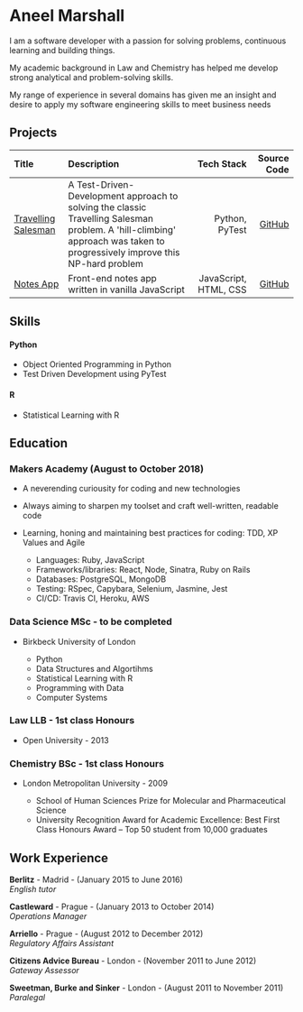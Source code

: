 # Aneel Marshall

I am a software developer with a passion for solving problems, continuous learning and building things.

My academic background in Law and Chemistry has helped me develop strong analytical and problem-solving skills.

My range of experience in several domains has given me an insight and desire to apply my software engineering skills to meet business needs

## Projects

| Title | Description | Tech Stack | Source Code |
|:--- |:--- | ---:| ---:|
| [Travelling Salesman](https://github.com/marshall159/travelling-Salesman)| A Test-Driven-Development approach to solving the classic Travelling Salesman problem. A 'hill-climbing' approach was taken to progressively improve this NP-hard problem | Python, PyTest | [GitHub](https://github.com/marshall159/travelling-Salesman)
| [Notes App](https://github.com/marshall159/notesApp)  | Front-end notes app written in vanilla JavaScript | JavaScript, HTML, CSS | [GitHub](https://github.com/marshall159/notesApp)


## Skills

#### Python
- Object Oriented Programming in Python 
- Test Driven Development using PyTest

#### R
- Statistical Learning with R

## Education

### Makers Academy (August to October 2018)

- A neverending curiousity for coding and new technologies
- Always aiming to sharpen my toolset and craft well-written, readable code
- Learning, honing and maintaining best practices for coding: TDD, XP Values and Agile
    
    - Languages: Ruby, JavaScript
    - Frameworks/libraries: React, Node, Sinatra, Ruby on Rails
    - Databases: PostgreSQL, MongoDB
    - Testing: RSpec, Capybara, Selenium, Jasmine, Jest
    - CI/CD: Travis CI, Heroku, AWS


### Data Science MSc - to be completed
- Birkbeck University of London

    - Python
    - Data Structures and Algortihms
    - Statistical Learning with R
    - Programming with Data
    - Computer Systems

### Law LLB - 1st class Honours 
- Open University - 2013

### Chemistry BSc - 1st class Honours 
- London Metropolitan University - 2009

    - School of Human Sciences Prize for Molecular and Pharmaceutical Science
    - University Recognition Award for Academic Excellence: Best First Class Honours Award – Top 50 student from 10,000 graduates

## Work Experience
**Berlitz** - Madrid - (January 2015 to June 2016)   
*English tutor* 

**Castleward** - Prague - (January 2013 to October 2014)   
*Operations Manager* 

**Arriello** - Prague - (August 2012 to December 2012)   
*Regulatory Affairs Assistant* 

**Citizens Advice Bureau** - London - (November 2011 to June 2012)  
*Gateway Assessor*

**Sweetman, Burke and Sinker** - London - (August 2011 to November 2011)   
*Paralegal*  
